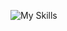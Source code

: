 ![My Skills](https://skillicons.dev/icons?i=py,github,scala,django,flask,javascript,html,css,mysql,tensorflow,mongodb,pytorch,firebase,linux)


